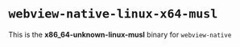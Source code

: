 # `webview-native-linux-x64-musl`

This is the **x86_64-unknown-linux-musl** binary for `webview-native`
